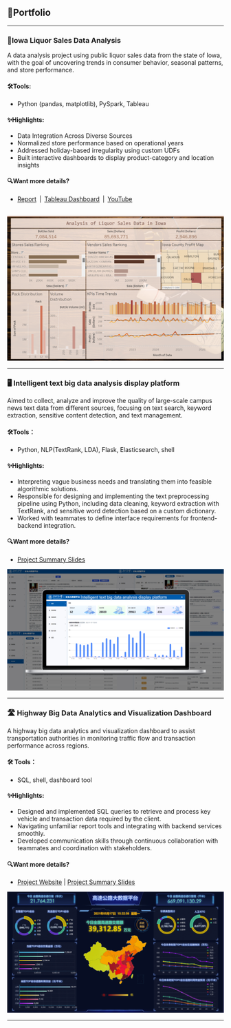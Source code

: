 ## 📂Portfolio
---
### 🍷Iowa Liquor Sales Data Analysis
A data analysis project using public liquor sales data from the state of Iowa, with the goal of uncovering trends in consumer behavior, seasonal patterns, and store performance.<br>

#### 🛠Tools: 
- Python (pandas, matplotlib), PySpark, Tableau

#### ✨Highlights:
- Data Integration Across Diverse Sources
- Normalized store performance based on operational years
- Addressed holiday-based irregularity using custom UDFs
- Built interactive dashboards to display product-category and location insights

#### 🔍Want more details? 
- [Report](https://github.sfu.ca/wya65/cheerstodata) | [Tableau Dashboard](https://public.tableau.com/app/profile/yingzi.yuan/viz/Book1_17414960412010/Dashboard2?publish=yes) | [YouTube](https://www.youtube.com/watch?v=eNGkROW1Uew&ab_channel=SophiaYang)
<br>

<img src="images/Tab2.png?raw=true"/>

---
### 🖥️ Intelligent text big data analysis display platform
Aimed to collect, analyze and improve the quality of large-scale campus news text data from different sources, focusing on text search, keyword extraction, sensitive content detection, and text management.<br>

#### 🛠Tools：
- Python, NLP(TextRank, LDA), Flask, Elasticsearch, shell

#### ✨Highlights:
-  Interpreting vague business needs and translating them into feasible algorithmic solutions.
- Responsible for designing and implementing the text preprocessing pipeline using Python, including data cleaning, keyword extraction with TextRank, and sensitive word detection based on a custom dictionary.
- Worked with teammates to define interface requirements for frontend-backend integration.

#### 🔍Want more details?
- [Project Summary Slides](https://docs.google.com/presentation/d/16s6zZYxvOKEwYpxy2t02wZa0QElIp27SVfzsVwCSuq8/edit?usp=sharing)<br>
<img src="images/Project2.png?raw=true"/>

---

### 🛣️ Highway Big Data Analytics and Visualization Dashboard
A highway big data analytics and visualization dashboard to assist transportation authorities in monitoring traffic flow and transaction performance across regions.<br>

#### 🛠 Tools：
- SQL, shell, dashboard tool

#### ✨Highlights:
- Designed and implemented SQL queries to retrieve and process key vehicle and transaction data required by the client. 
- Navigating unfamiliar report tools and integrating with backend services smoothly.
- Developed communication skills through continuous collaboration with teammates and coordination with stakeholders.

#### 🔍Want more details?
- [Project Website](http://39.105.1.143:9998/ ) | [Project Summary Slides](https://docs.google.com/presentation/d/1A2bPSx9vF1x0Jmy0NeHrYnkctKXp56VlwC_TXf0Hx8o/edit?usp=sharing)<br>
<img src="images/Picture1.png?raw=true"/>



---

